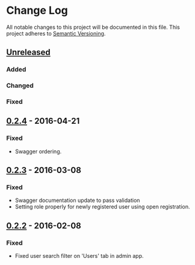 # Change Log
All notable changes to this project will be documented in this file.
This project adheres to [Semantic Versioning](http://semver.org/).

## [Unreleased]
### Added

### Changed

### Fixed

## [0.2.4] - 2016-04-21
### Fixed
- Swagger ordering.

## [0.2.3] - 2016-03-08
### Fixed
- Swagger documentation update to pass validation
- Setting role properly for newly registered user using open registration.

## [0.2.2] - 2016-02-08
### Fixed
- Fixed user search filter on 'Users' tab in admin app.

[Unreleased]: https://github.com/dreamfactorysoftware/df-user/compare/0.2.4...HEAD
[0.2.4]: https://github.com/dreamfactorysoftware/df-user/compare/0.2.3...0.2.4
[0.2.3]: https://github.com/dreamfactorysoftware/df-user/compare/0.2.2...0.2.3
[0.2.2]: https://github.com/dreamfactorysoftware/df-user/compare/0.2.1...0.2.2
[0.2.1]: https://github.com/dreamfactorysoftware/df-user/compare/0.2.0...0.2.1
[0.2.0]: https://github.com/dreamfactorysoftware/df-user/compare/0.1.2...0.2.0
